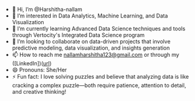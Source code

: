 - 👋 Hi, I’m @Harshitha-nallam
- 👀 I’m interested in Data Analytics, Machine Learning, and Data Visualization
- 🌱 I’m currently learning Advanced Data Science techniques and tools through Vertocity's Integrated Data Science program
- 💞️ I’m looking to collaborate on data-driven projects that involve predictive modeling, data visualization, and insights generation
- 📫 How to reach me nallamharshitha123@gmail.com or through my ([LinkedIn])([url](https://www.linkedin.com/in/harshitha-nallam))
- 😄 Pronouns: She/Her
- ⚡ Fun fact: I love solving puzzles and believe that analyzing data is like cracking a complex puzzle—both require patience, attention to detail, and creative thinking!

<!---
Harshitha-nallam/Harshitha-nallam is a ✨ special ✨ repository because its `README.md` (this file) appears on your GitHub profile.
You can click the Preview link to take a look at your changes.
--->
